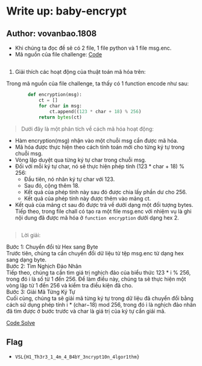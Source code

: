 # Write up: baby-encrypt

## Author: vovanbao.1808

- Khi chúng ta đọc đề sẽ có 2 file, 1 file python và 1 file msg.enc.
- Mã nguồn của file challenge: [Code](/Cryptography/baby-encrypt/challenge/chall.py)

##

1. Giải thích các hoạt động của thuật toán mã hóa trên:

Trong mã nguồn của file challenge, ta thấy có 1 function encode như sau:

```python
        def encryption(msg):
            ct = []
            for char in msg:
                ct.append((123 * char + 18) % 256)
            return bytes(ct)
```

> Dưới đây là một phân tích về cách mã hóa hoạt động:

- Hàm encryption(msg) nhận vào một chuỗi msg cần được mã hóa.
- Mã hóa được thực hiện theo cách tính toán mới cho từng ký tự trong chuỗi msg.
- Vòng lặp duyệt qua từng ký tự char trong chuỗi msg.
- Đối với mỗi ký tự char, nó sẽ thực hiện phép tính (123 \* char + 18) % 256:
  - Đầu tiên, nó nhân ký tự char với 123.
  - Sau đó, cộng thêm 18.
  - Kết quả của phép tính này sau đó được chia lấy phần dư cho 256.
  - Kết quả của phép tính này được thêm vào mảng ct.
- Kết quả của mảng ct sau đó được trả về dưới dạng một đối tượng bytes.
  Tiếp theo, trong file chall có tạo ra một file msg.enc với nhiệm vụ là ghi nội dung đã được mã hóa ở `function encryption` dưới dạng hex 2.

##

> Lời giải:

Bước 1: Chuyển đổi từ Hex sang Byte  
Trước tiên, chúng ta cần chuyển đổi dữ liệu từ tệp msg.enc từ dạng hex sang dạng byte.  
Bước 2: Tìm Nghịch Đảo Nhân  
Tiếp theo, chúng ta cần tìm giá trị nghịch đảo của biểu thức 123 \* i % 256, trong đó i là số từ 1 đến 256. Để làm điều này, chúng ta sẽ thực hiện một vòng lặp từ 1 đến 256 và kiểm tra điều kiện đã cho.  
Bước 3: Giải Mã Từng Ký Tự  
Cuối cùng, chúng ta sẽ giải mã từng ký tự trong dữ liệu đã chuyển đổi bằng cách sử dụng phép tính i \* (char−18) mod 256, trong đó i là nghịch đảo nhân đã tìm được ở bước trước và char là giá trị của ký tự cần giải mã.

[Code Solve](/Cryptography/baby-encrypt/writeup/sol.py)

## Flag

- `VSL{H1_Th3r3_1_4m_4_B4bY_3ncrypt10n_4lgor1thm}`
